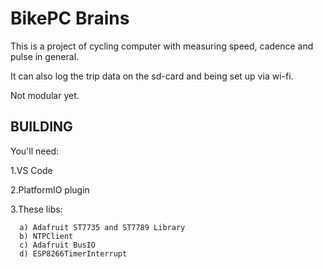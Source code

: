 BikePC Brains
=============
This is a project of cycling computer with measuring speed, cadence and pulse in general.

It can also log the trip data on the sd-card and being set up via wi-fi.

Not modular yet.

BUILDING
--------
You'll need:

1.VS Code 

2.PlatformIO plugin

3.These libs:

      a) Adafruit ST7735 and ST7789 Library
      b) NTPClient
      c) Adafruit BusIO
      d) ESP8266TimerInterrupt
